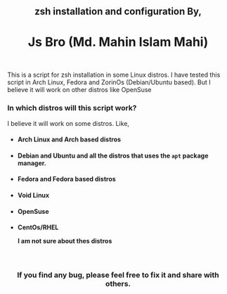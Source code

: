 <h2 align="center">zsh installation and configuration By,</h2>
<h1 align="center">Js Bro (Md. Mahin Islam Mahi)</h1>
</br>

<p>This is a script for zsh installation in some Linux distros. I have tested this script in Arch Linux, Fedora and ZorinOs (Debian/Ubuntu based). But I believe it will work on other distros like OpenSuse</p>

### In which distros will this script work?
<p>I believe it will work on some distros. Like,</p>

- #### Arch Linux and Arch based distros
- #### Debian and Ubuntu and all the distros that uses the `apt` package manager.
- #### Fedora and Fedora based distros
- #### Void Linux
- #### OpenSuse
- #### CentOs/RHEL <p>I am not sure about thes distros</p>
</br>

<h3 align="center">If you find any bug, please feel free to fix it and share with others.</h3>
